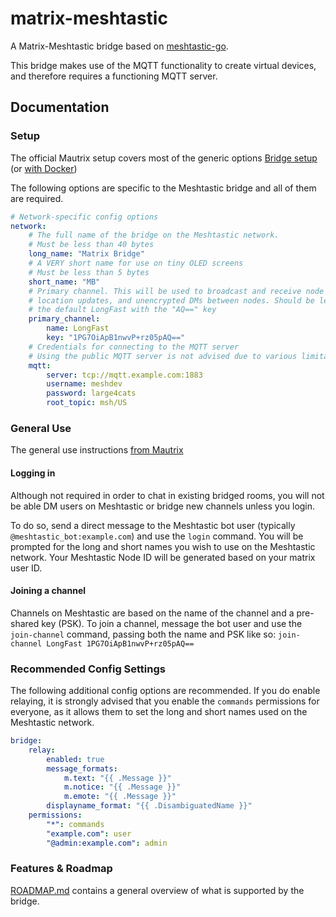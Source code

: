 # matrix-meshtastic
A Matrix-Meshtastic bridge based on [meshtastic-go](https://github.com/meshnet-gophers/meshtastic-go).

This bridge makes use of the MQTT functionality to create virtual devices, and therefore requires a
functioning MQTT server.

## Documentation

### Setup
The official Mautrix setup covers most of the generic options [Bridge setup](https://docs.mau.fi/bridges/go/setup.html)
(or [with Docker](https://docs.mau.fi/bridges/general/docker-setup.html))

The following options are specific to the Meshtastic bridge and all of them are required.

```yaml
# Network-specific config options
network:
    # The full name of the bridge on the Meshtastic network.
    # Must be less than 40 bytes
    long_name: "Matrix Bridge"
    # A VERY short name for use on tiny OLED screens
    # Must be less than 5 bytes
    short_name: "MB"
    # Primary channel. This will be used to broadcast and receive node info,
    # location updates, and unencrypted DMs between nodes. Should be left as
    # the default LongFast with the "AQ==" key
    primary_channel:
        name: LongFast
        key: "1PG7OiApB1nwvP+rz05pAQ=="
    # Credentials for connecting to the MQTT server
    # Using the public MQTT server is not advised due to various limitations
    mqtt:
        server: tcp://mqtt.example.com:1883
        username: meshdev
        password: large4cats
        root_topic: msh/US
```
### General Use
The general use instructions [from Mautrix](https://docs.mau.fi/bridges/general/using-bridges.html)

#### Logging in
Although not required in order to chat in existing bridged rooms, you will not be able
DM users on Meshtastic or bridge new channels unless you login.

To do so, send a direct message to the Meshtastic bot user (typically `@meshtastic_bot:example.com`)
and use the `login` command. You will be prompted for the long and short names you wish to use
on the Meshtastic network. Your Meshtastic Node ID will be generated based on your matrix user ID.

#### Joining a channel
Channels on Meshtastic are based on the name of the channel and a pre-shared key (PSK). To join a
channel, message the bot user and use the `join-channel` command, passing both the name and PSK like so:
`join-channel LongFast 1PG7OiApB1nwvP+rz05pAQ==`

### Recommended Config Settings

The following additional config options are recommended. If you do enable relaying, it is strongly advised
that you enable the `commands` permissions for everyone, as it allows them to set the long and short names
used on the Meshtastic network.

```yaml
bridge:
    relay:
        enabled: true
        message_formats:
            m.text: "{{ .Message }}"
            m.notice: "{{ .Message }}"
            m.emote: "{{ .Message }}"
        displayname_format: "{{ .DisambiguatedName }}"
    permissions:
        "*": commands
        "example.com": user
        "@admin:example.com": admin
```

### Features & Roadmap
[ROADMAP.md](ROADMAP.md) contains a general overview of what is supported by the bridge.
